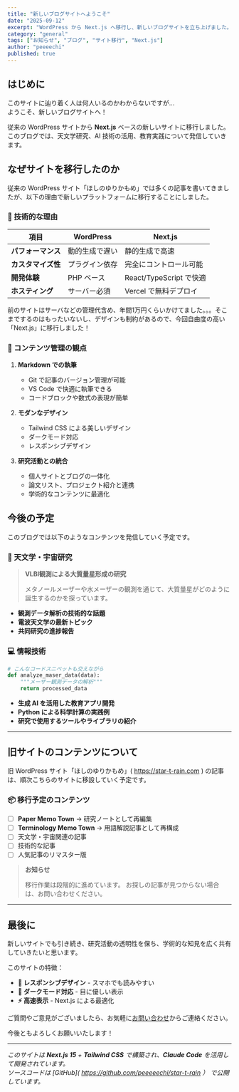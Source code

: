 ```yaml
---
title: "新しいブログサイトへようこそ"
date: "2025-09-12"
excerpt: "WordPress から Next.js へ移行し、新しいブログサイトを立ち上げました。研究活動や技術的な発見について発信していきます。"
category: "general"
tags: ["お知らせ", "ブログ", "サイト移行", "Next.js"]
author: "peeeechi"
published: true
---
```


## はじめに

このサイトに辿り着く人は何人いるのかわからないですが...  
ようこそ、新しいブログサイトへ！

従来の WordPress サイトから **Next.js** ベースの新しいサイトに移行しました。このブログでは、天文学研究、AI 技術の活用、教育実践について発信していきます。

## なぜサイトを移行したのか

従来の WordPress サイト「ほしのゆりかもめ」では多くの記事を書いてきましたが、以下の理由で新しいプラットフォームに移行することにしました。

### 🚀 技術的な理由

| 項目 | WordPress | Next.js |
|------|-----------|---------|
| **パフォーマンス** | 動的生成で遅い | 静的生成で高速 |
| **カスタマイズ性** | プラグイン依存 | 完全にコントロール可能 |
| **開発体験** | PHP ベース | React/TypeScript で快適 |
| **ホスティング** | サーバー必須 | Vercel で無料デプロイ |

前のサイトはサーバなどの管理代含め、年間1万円くらいかけてました。。。そこまでするのはもったいないし、デザインも制約があるので、今回自由度の高い「Next.js」に移行しました！

### 📝 コンテンツ管理の観点

1. **Markdown での執筆**
   - Git で記事のバージョン管理が可能
   - VS Code で快適に執筆できる
   - コードブロックや数式の表現が簡単

2. **モダンなデザイン**
   - Tailwind CSS による美しいデザイン
   - ダークモード対応
   - レスポンシブデザイン

3. **研究活動との統合**
   - 個人サイトとブログの一体化
   - 論文リスト、プロジェクト紹介と連携
   - 学術的なコンテンツに最適化

## 今後の予定

このブログでは以下のようなコンテンツを発信していく予定です。

### 🌟 天文学・宇宙研究

> **VLBI観測による大質量星形成の研究**  
>
> メタノールメーザーや水メーザーの観測を通じて、大質量星がどのように誕生するのかを探っています。

- **観測データ解析の技術的な話題**
- **電波天文学の最新トピック**
- **共同研究の進捗報告**

### 💻 情報技術

```python
# こんなコードスニペットも交えながら
def analyze_maser_data(data):
    """メーザー観測データの解析"""
    return processed_data
```

- **生成 AI を活用した教育アプリ開発**
- **Python による科学計算の実践例**
- **研究で使用するツールやライブラリの紹介**

---

## 旧サイトのコンテンツについて

旧 WordPress サイト「ほしのゆりかもめ」( https://star-t-rain.com ) 
の記事は、順次こちらのサイトに移設していく予定です。

### 📦 移行予定のコンテンツ

- [ ] **Paper Memo Town** → 研究ノートとして再編集
- [ ] **Terminology Memo Town** → 用語解説記事として再構成
- [ ] 天文学・宇宙関連の記事
- [ ] 技術的な記事
- [ ] 人気記事のリマスター版

> **お知らせ** 
> 
> 移行作業は段階的に進めています。
> お探しの記事が見つからない場合は、お問い合わせください。

---

## 最後に

新しいサイトでも引き続き、研究活動の透明性を保ち、学術的な知見を広く共有していきたいと思います。

このサイトの特徴：
- **📱 レスポンシブデザイン** - スマホでも読みやすい
- **🌙 ダークモード対応** - 目に優しい表示
- **⚡ 高速表示** - Next.js による最適化

ご質問やご意見がございましたら、お気軽に[お問い合わせ](/#contact)からご連絡ください。

今後ともよろしくお願いいたします！

---

*このサイトは **Next.js 15** + **Tailwind CSS** で構築され、**Claude Code** を活用して開発されています。*  
*ソースコードは [GitHub]( https://github.com/peeeeechi/star-t-rain ）*
*で公開しています。*